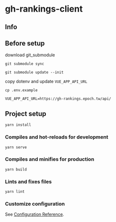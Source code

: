 # gh-rankings-client

## Info


## Before setup

download git_submodule
```
git submodule sync

git submodule update --init
```

copy dotenv and update `VUE_APP_API_URL`
```
cp .env.example

VUE_APP_API_URL=https://gh-rankings.epoch.tw/api/
```

## Project setup
```
yarn install
```

### Compiles and hot-reloads for development
```
yarn serve
```

### Compiles and minifies for production
```
yarn build
```

### Lints and fixes files
```
yarn lint
```

### Customize configuration
See [Configuration Reference](https://cli.vuejs.org/config/).
